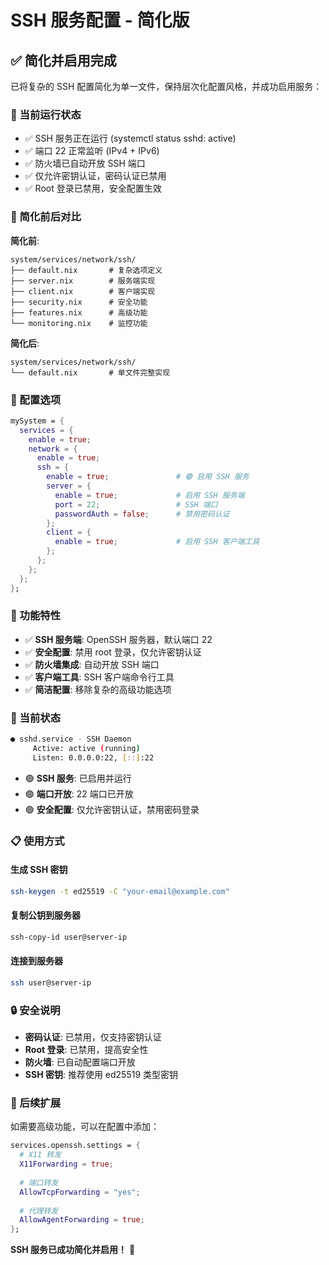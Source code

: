 # SSH 服务配置 - 简化版

## ✅ 简化并启用完成

已将复杂的 SSH 配置简化为单一文件，保持层次化配置风格，并成功启用服务：

### 🚀 当前运行状态
- ✅ SSH 服务正在运行 (systemctl status sshd: active)
- ✅ 端口 22 正常监听 (IPv4 + IPv6)
- ✅ 防火墙已自动开放 SSH 端口
- ✅ 仅允许密钥认证，密码认证已禁用
- ✅ Root 登录已禁用，安全配置生效

### 📁 简化前后对比

**简化前**:
```
system/services/network/ssh/
├── default.nix       # 复杂选项定义
├── server.nix        # 服务端实现
├── client.nix        # 客户端实现  
├── security.nix      # 安全功能
├── features.nix      # 高级功能
└── monitoring.nix    # 监控功能
```

**简化后**:
```
system/services/network/ssh/
└── default.nix       # 单文件完整实现
```

### 🎯 配置选项

```nix
mySystem = {
  services = {
    enable = true;
    network = {
      enable = true;
      ssh = {
        enable = true;               # 🟢 启用 SSH 服务
        server = {
          enable = true;             # 启用 SSH 服务端
          port = 22;                 # SSH 端口
          passwordAuth = false;      # 禁用密码认证
        };
        client = {
          enable = true;             # 启用 SSH 客户端工具
        };
      };
    };
  };
};
```

### 🔧 功能特性

- ✅ **SSH 服务端**: OpenSSH 服务器，默认端口 22
- ✅ **安全配置**: 禁用 root 登录，仅允许密钥认证
- ✅ **防火墙集成**: 自动开放 SSH 端口
- ✅ **客户端工具**: SSH 客户端命令行工具
- ✅ **简洁配置**: 移除复杂的高级功能选项

### 🚀 当前状态

```bash
● sshd.service - SSH Daemon
     Active: active (running)
     Listen: 0.0.0.0:22, [::]:22
```

- 🟢 **SSH 服务**: 已启用并运行
- 🟢 **端口开放**: 22 端口已开放
- 🟢 **安全配置**: 仅允许密钥认证，禁用密码登录

### 📋 使用方式

#### 生成 SSH 密钥
```bash
ssh-keygen -t ed25519 -C "your-email@example.com"
```

#### 复制公钥到服务器
```bash
ssh-copy-id user@server-ip
```

#### 连接到服务器
```bash
ssh user@server-ip
```

### 🔒 安全说明

- **密码认证**: 已禁用，仅支持密钥认证
- **Root 登录**: 已禁用，提高安全性
- **防火墙**: 已自动配置端口开放
- **SSH 密钥**: 推荐使用 ed25519 类型密钥

### 🎯 后续扩展

如需要高级功能，可以在配置中添加：

```nix
services.openssh.settings = {
  # X11 转发
  X11Forwarding = true;
  
  # 端口转发  
  AllowTcpForwarding = "yes";
  
  # 代理转发
  AllowAgentForwarding = true;
};
```

**SSH 服务已成功简化并启用！** 🎉
